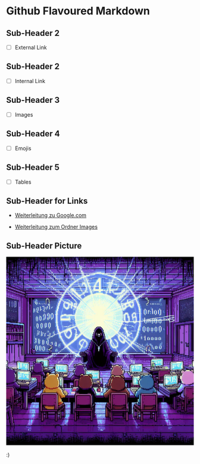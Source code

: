 # Github Flavoured Markdown

## Sub-Header 2
- [ ] External Link

## Sub-Header 2
- [ ] Internal Link

## Sub-Header 3
- [ ] Images

## Sub-Header 4      
- [ ] Emojis

## Sub-Header 5 
- [ ] Tables
      
## Sub-Header for Links
- [Weiterleitung zu Google.com](https://www.google.com)

- [Weiterleitung zum Ordner Images](https://github.com/Swift-TuttleA3/authoring/tree/main/Images)

## Sub-Header Picture
![Bears](https://github.com/Swift-TuttleA3/authoring/blob/main/Images/_6bddd0f8-d0e8-4fea-aba7-321f73817a0c.jpeg)

:)

